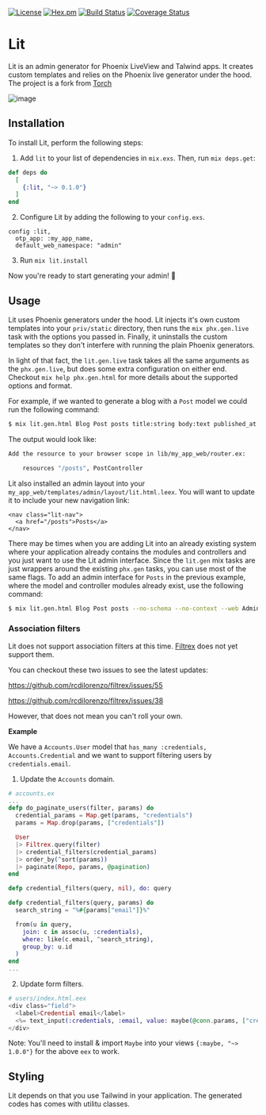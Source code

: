 [![License](https://img.shields.io/hexpm/l/lit.svg)](https://github.com/mojotech/lit/blob/master/LICENSE)
[![Hex.pm](https://img.shields.io/hexpm/v/lit.svg)](https://hex.pm/packages/lit)
[![Build Status](https://travis-ci.org/mojotech/lit.svg?branch=master)](https://travis-ci.org/mojotech/lit)
[![Coverage Status](https://coveralls.io/repos/github/mojotech/lit/badge.svg?branch=master)](https://coveralls.io/github/mojotech/lit?branch=master)

# Lit

Lit is an admin generator for Phoenix LiveView and Talwind apps. It creates custom templates and relies
on the Phoenix live generator under the hood. The project is a fork from [Torch](https://github.com/mojotech/torch)

![image](https://res.cloudinary.com/dwvh1fhcg/image/upload/v1606940594/test/lit_admin.png.png)

## Installation

To install Lit, perform the following steps:

1. Add `lit` to your list of dependencies in `mix.exs`. Then, run `mix deps.get`:

```elixir
def deps do
  [
    {:lit, "~> 0.1.0"}
  ]
end
```

2. Configure Lit by adding the following to your `config.exs`.

```
config :lit,
  otp_app: :my_app_name,
  default_web_namespace: "admin"
```

3. Run `mix lit.install`

Now you're ready to start generating your admin! :tada:

## Usage

Lit uses Phoenix generators under the hood. Lit injects it's own custom templates
into your `priv/static` directory, then runs the `mix phx.gen.live` task with the options
you passed in. Finally, it uninstalls the custom templates so they don't interfere with
running the plain Phoenix generators.

In light of that fact, the `lit.gen.live` task takes all the same arguments as the `phx.gen.live`,
but does some extra configuration on either end. Checkout `mix help phx.gen.html` for more details
about the supported options and format.

For example, if we wanted to generate a blog with a `Post` model we could run the following command:

```bash
$ mix lit.gen.html Blog Post posts title:string body:text published_at:datetime published:boolean views:integer
```

The output would look like:

```bash
Add the resource to your browser scope in lib/my_app_web/router.ex:

    resources "/posts", PostController

```

Lit also installed an admin layout into your `my_app_web/templates/admin/layout/lit.html.leex`.
You will want to update it to include your new navigation link:

```
<nav class="lit-nav">
  <a href="/posts">Posts</a>
</nav>
```

There may be times when you are adding Lit into an already existing system
where your application already contains the modules and controllers and you just
want to use the Lit admin interface. Since the `lit.gen` mix tasks are just
wrappers around the existing `phx.gen` tasks, you can use most of the same
flags. To add an admin interface for `Posts` in the previous example, where the
model and controller modules already exist, use the following command:

```bash
$ mix lit.gen.html Blog Post posts --no-schema --no-context --web Admin title:string body:text published_at:datetime published:boolean views:integer
```

### Association filters

Lit does not support association filters at this time. [Filtrex](https://github.com/rcdilorenzo/filtrex) does not yet support them.

You can checkout these two issues to see the latest updates:

https://github.com/rcdilorenzo/filtrex/issues/55

https://github.com/rcdilorenzo/filtrex/issues/38

However, that does not mean you can't roll your own.

**Example**

We have a `Accounts.User` model that `has_many :credentials, Accounts.Credential` and we want to support filtering users
by `credentials.email`.

1. Update the `Accounts` domain.

```elixir
# accounts.ex
...
defp do_paginate_users(filter, params) do
  credential_params = Map.get(params, "credentials")
  params = Map.drop(params, ["credentials"])

  User
  |> Filtrex.query(filter)
  |> credential_filters(credential_params)
  |> order_by(^sort(params))
  |> paginate(Repo, params, @pagination)
end

defp credential_filters(query, nil), do: query

defp credential_filters(query, params) do
  search_string = "%#{params["email"]}%"

  from(u in query,
    join: c in assoc(u, :credentials),
    where: like(c.email, ^search_string),
    group_by: u.id
  )
end
...
```

2. Update form filters.

```eex
# users/index.html.eex
<div class="field">
  <label>Credential email</label>
  <%= text_input(:credentials, :email, value: maybe(@conn.params, ["credentials", "email"])) %>
</div>
```

Note: You'll need to install & import `Maybe` into your views `{:maybe, "~> 1.0.0"}` for
the above `eex` to work.

## Styling

Lit depends on that you use Tailwind in your application. The generated codes has comes with utilitu classes.
